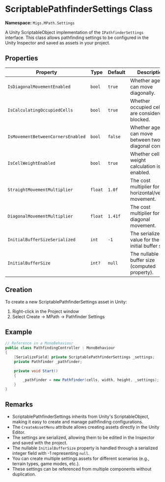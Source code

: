 # ScriptablePathfinderSettings Class

**Namespace:** `Migs.MPath.Settings`

A Unity ScriptableObject implementation of the `IPathfinderSettings` interface. This class allows pathfinding settings to be configured in the Unity Inspector and saved as assets in your project.

## Properties

| Property | Type | Default | Description |
|----------|------|---------|-------------|
| `IsDiagonalMovementEnabled` | `bool` | `true` | Whether agents can move diagonally. |
| `IsCalculatingOccupiedCells` | `bool` | `true` | Whether occupied cells are considered as blocked. |
| `IsMovementBetweenCornersEnabled` | `bool` | `false` | Whether agents can move between two diagonal corners. |
| `IsCellWeightEnabled` | `bool` | `true` | Whether cell weight calculation is enabled. |
| `StraightMovementMultiplier` | `float` | `1.0f` | The cost multiplier for horizontal/vertical movement. |
| `DiagonalMovementMultiplier` | `float` | `1.41f` | The cost multiplier for diagonal movement. |
| `InitialBufferSizeSerialized` | `int` | `-1` | The serialized value for the initial buffer size. |
| `InitialBufferSize` | `int?` | `null` | The nullable initial buffer size (computed property). |

## Creation

To create a new ScriptablePathfinderSettings asset in Unity:
1. Right-click in the Project window
2. Select Create → MPath → Pathfinder Settings

## Example

```csharp
// Reference in a MonoBehaviour
public class PathfindingController : MonoBehaviour
{
    [SerializeField] private ScriptablePathfinderSettings _settings;
    private Pathfinder _pathfinder;
    
    private void Start()
    {
        _pathfinder = new Pathfinder(cells, width, height, _settings);
    }
}
```

## Remarks

- ScriptablePathfinderSettings inherits from Unity's ScriptableObject, making it easy to create and manage pathfinding configurations.
- The `CreateAssetMenu` attribute allows creating assets directly in the Unity Editor.
- The settings are serialized, allowing them to be edited in the Inspector and saved with the project.
- The nullable `InitialBufferSize` property is handled through a serialized integer field with -1 representing `null`.
- You can create multiple settings assets for different scenarios (e.g., terrain types, game modes, etc.).
- These settings can be referenced from multiple components without duplication. 